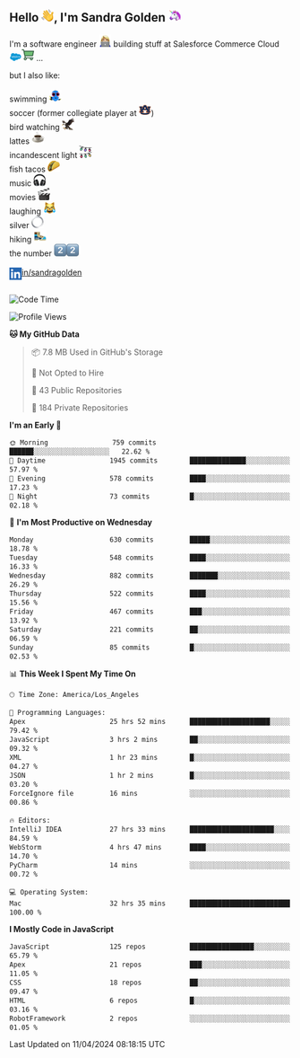 ## Hello <img src="./static/emoji/wave.png" width="22" />, I'm Sandra Golden <img src="./static/emoji/unicorn-face.png" width="22" />

I'm a software engineer <img src="./static/emoji/female-technologist.png" width="22" /> building stuff at Salesforce Commerce Cloud <img src="./static/emoji/salesforce.png" width="22" /><img src="./static/emoji/commerce-cloud.png" width="22" />&nbsp;...

but I also like:<br/><br/>
swimming <img alt="swimming" src="./static/emoji/keep-swimming.png" width="22" /><br/>
soccer  (former collegiate player at <img src="./static/emoji/auburn.png" width="22" />)<br/>
bird watching <img src="./static/emoji/eagle.png" width="22" /><br/>
lattes <img src="./static/emoji/coffee.png" width="22" /><br/>
incandescent light <img src="./static/emoji/lights.png" width="22" /><br/>
fish tacos <img src="./static/emoji/taco.png" width="22" /><br/>
music <img src="./static/emoji/headphones.png" width="22" /><br/>
movies <img src="./static/emoji/movie-clapper.png" width="22" /><br/>
laughing <img src="./static/emoji/joy-cat.png" width="22" /><br/>
silver <img src="./static/emoji/silver-hoop.png" width="22" /><br/>
hiking <img src="./static/emoji/hiker.png" width="22" /><br/>
the number <img src="./static/emoji/two.png" width="22" /><img src="./static/emoji/two.png" width="22" />
<br/><br/>
<img align="left" alt="Sandra Golden | LinkedIn" width="22px" src="./static/emoji/linkedin.png" /> <a href="https://www.linkedin.com/in/sandragolden/">in/sandragolden</a>
<br/><br/>
<!--START_SECTION:waka-->
![Code Time](http://img.shields.io/badge/Code%20Time-712%20hrs%2037%20mins-blue)

![Profile Views](http://img.shields.io/badge/Profile%20Views-0-blue)

**🐱 My GitHub Data** 

> 📦 7.8 MB Used in GitHub's Storage 
 > 
> 🚫 Not Opted to Hire
 > 
> 📜 43 Public Repositories 
 > 
> 🔑 184 Private Repositories 
 > 
**I'm an Early 🐤** 

```text
🌞 Morning                759 commits         ██████░░░░░░░░░░░░░░░░░░░   22.62 % 
🌆 Daytime                1945 commits        ██████████████░░░░░░░░░░░   57.97 % 
🌃 Evening                578 commits         ████░░░░░░░░░░░░░░░░░░░░░   17.23 % 
🌙 Night                  73 commits          █░░░░░░░░░░░░░░░░░░░░░░░░   02.18 % 
```
📅 **I'm Most Productive on Wednesday** 

```text
Monday                   630 commits         █████░░░░░░░░░░░░░░░░░░░░   18.78 % 
Tuesday                  548 commits         ████░░░░░░░░░░░░░░░░░░░░░   16.33 % 
Wednesday                882 commits         ███████░░░░░░░░░░░░░░░░░░   26.29 % 
Thursday                 522 commits         ████░░░░░░░░░░░░░░░░░░░░░   15.56 % 
Friday                   467 commits         ███░░░░░░░░░░░░░░░░░░░░░░   13.92 % 
Saturday                 221 commits         ██░░░░░░░░░░░░░░░░░░░░░░░   06.59 % 
Sunday                   85 commits          █░░░░░░░░░░░░░░░░░░░░░░░░   02.53 % 
```


📊 **This Week I Spent My Time On** 

```text
🕑︎ Time Zone: America/Los_Angeles

💬 Programming Languages: 
Apex                     25 hrs 52 mins      ████████████████████░░░░░   79.42 % 
JavaScript               3 hrs 2 mins        ██░░░░░░░░░░░░░░░░░░░░░░░   09.32 % 
XML                      1 hr 23 mins        █░░░░░░░░░░░░░░░░░░░░░░░░   04.27 % 
JSON                     1 hr 2 mins         █░░░░░░░░░░░░░░░░░░░░░░░░   03.20 % 
ForceIgnore file         16 mins             ░░░░░░░░░░░░░░░░░░░░░░░░░   00.86 % 

🔥 Editors: 
IntelliJ IDEA            27 hrs 33 mins      █████████████████████░░░░   84.59 % 
WebStorm                 4 hrs 47 mins       ████░░░░░░░░░░░░░░░░░░░░░   14.70 % 
PyCharm                  14 mins             ░░░░░░░░░░░░░░░░░░░░░░░░░   00.72 % 

💻 Operating System: 
Mac                      32 hrs 35 mins      █████████████████████████   100.00 % 
```

**I Mostly Code in JavaScript** 

```text
JavaScript               125 repos           ████████████████░░░░░░░░░   65.79 % 
Apex                     21 repos            ███░░░░░░░░░░░░░░░░░░░░░░   11.05 % 
CSS                      18 repos            ██░░░░░░░░░░░░░░░░░░░░░░░   09.47 % 
HTML                     6 repos             █░░░░░░░░░░░░░░░░░░░░░░░░   03.16 % 
RobotFramework           2 repos             ░░░░░░░░░░░░░░░░░░░░░░░░░   01.05 % 
```




 Last Updated on 11/04/2024 08:18:15 UTC
<!--END_SECTION:waka-->
